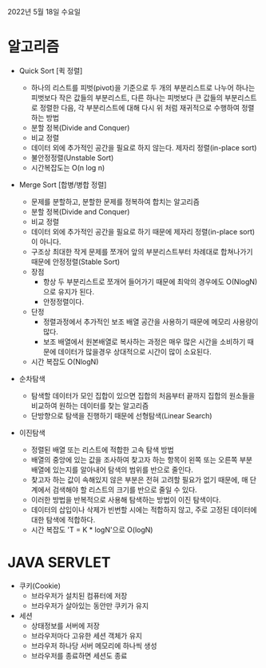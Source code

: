 2022년 5월 18일 수요일


# 알고리즘

- Quick Sort [퀵 정렬]
    - 하나의 리스트를 피벗(pivot)을 기준으로 두 개의 부분리스트로 나누어 하나는 피벗보다 작은 값들의 부분리스트, 다른 하나는 피벗보다 큰 값들의 부분리스트로 정렬한 다음, 각 부분리스트에 대해 다시 위 처럼 재귀적으로 수행하여 정렬하는 방법
    - 분할 정복(Divide and Conquer)
    - 비교 정렬
    - 데이터 외에 추가적인 공간을 필요로 하지 않는다. 제자리 정렬(in-place sort)
    - 불안정정렬(Unstable Sort)
    - 시간복잡도는 O(n log n)

- Merge Sort [합병/병합 정렬]
    - 문제를 분할하고, 분할한 문제를 정복하여 합치는 알고리즘
    - 분할 정복(Divide and Conquer)
    - 비교 정렬
    - 데이터 외에 추가적인 공간을 필요로 하기 때문에 제자리 정렬(in-place sort)이 아니다.
    - 구조상 최대한 작게 문제를 쪼개어 앞의 부분리스트부터 차례대로 합쳐나가기 때문에 안정정렬(Stable Sort)
    - 장점
        - 항상 두 부분리스트로 쪼개어 들어가기 때문에 최악의 경우에도 O(NlogN) 으로 유지가 된다.
        - 안정정렬이다.
    - 단정
        - 정렬과정에서 추가적인 보조 배열 공간을 사용하기 때문에 메모리 사용량이 많다.
        - 보조 배열에서 원본배열로 복사하는 과정은 매우 많은 시간을 소비하기 때문에 데이터가 많을경우 상대적으로 시간이 많이 소요된다.
    - 시간 복잡도 O(NlogN)


- 순차탐색
    - 탐색할 데이터가 모인 집합이 있으면 집합의 처음부터 끝까지 집합의 원소들을 비교하여 원하는 데이터를 찾는 알고리즘
    - 단방향으로 탐색을 진행하기 때문에 선형탐색(Linear Search)

- 이진탐색
    - 정렬된 배열 또는 리스트에 적합한 고속 탐색 방법
    - 배열의 중앙에 있는 값을 조사하여 찾고자 하는 항목이 왼쪽 또는 오른쪽 부분 배열에 있는지를 알아내어 탐색의 범위를 반으로 줄인다.
    - 찾고자 하는 값이 속해있지 않은 부분은 전혀 고려할 필요가 없기 때문에, 매 단계에서 검색해야 할 리스트의 크기를 반으로 줄일 수 있다.
    - 이러한 방법을 반복적으로 사용해 탐색하는 방법이 이진 탐색이다.
    - 데이터의 삽입이나 삭제가 빈번할 시에는 적합하지 않고, 주로 고정된 데이터에 대한 탐색에 적합하다.
    - 시간 복잡도 'T = K * logN'으로 O(logN)


# JAVA SERVLET

- 쿠키(Cookie)
    - 브라우저가 설치된 컴퓨터에 저장
    - 브라우저가 살아있는 동안만 쿠키가 유지
- 세션
    - 상태정보를 서버에 저장
    - 브라우저마다 고유한 세션 객체가 유지
    - 브라우저 하나당 서버 메모리에 하나씩 생성
    - 브라우저를 종료하면 세션도 종료
